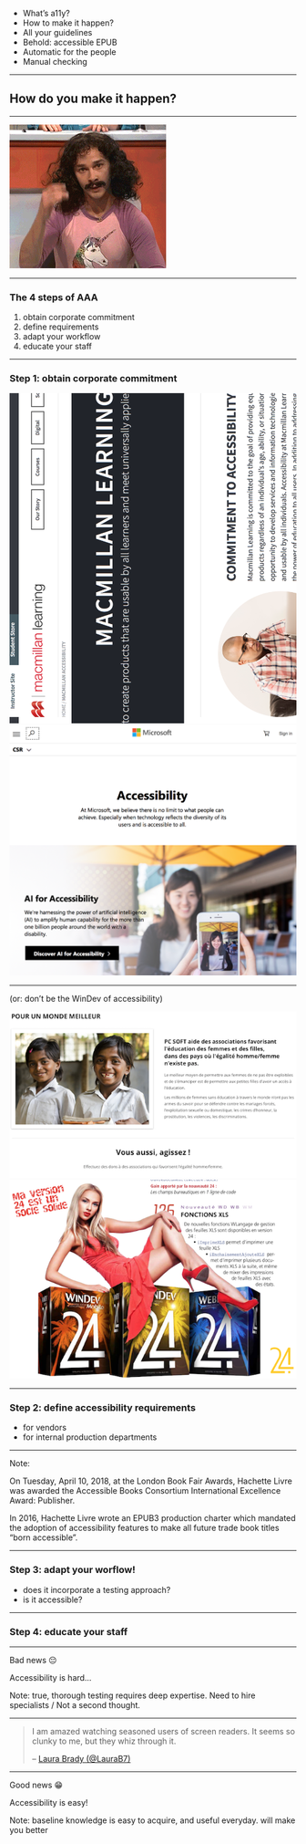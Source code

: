 - What’s a11y?
- How to make it happen? <!-- .element: class="selected" -->
- All your guidelines
- Behold: accessible EPUB
- Automatic for the people
- Manual checking

<!-- .element: class="toc no-bullets" -->

---

## How do you make it happen?

---

<div class="fragment highlight-red crossed">
    <img src="assets/magic.gif" alt="a11y isn’t magical" class="stretch"/>
</div>

---

### The 4 steps of AAA

1. obtain corporate commitment <!-- .element: class="fragment" -->
2. define requirements <!-- .element: class="fragment" -->
3. adapt your workflow <!-- .element: class="fragment" -->
4. educate your staff <!-- .element: class="fragment" -->

---

### Step 1: obtain corporate commitment

<div class="side-by-side">
  <a href="https://www.macmillanlearning.com/Catalog/page/accessibility"><img src="assets/commitment-macmillan.png" alt="screenshot of macmillan learning’s accessibility page"></a>
  <a href="https://www.microsoft.com/en-us/corporate-responsibility/accessibility"><img src="assets/commitment-microsoft.png" alt="screenshot of macmillan learning’s accessibility page"></a>
</div>

---

(or: don’t be the WinDev of accessibility)

<div class="side-by-side">
  <span class="fragment"><img src="assets/windev-commitment.png" alt="screenshot of macmillan learning’s accessibility page"></span>
  <span class="fragment"><img src="assets/windev-sexism.png" alt="screenshot of macmillan learning’s accessibility page"></span>
</div>

<!-- <div class="side-by-side">
<img src="assets/windev-commitment.png" alt="a diversity statement by the WinDev developers"/>
<img src="assets/windev-sexism.png" alt="the reality of their sexist brochures"/>
</div> -->

---

### Step 2: define accessibility requirements

- for vendors
- for  internal production departments


---

<!-- .slide: data-background-image="assets/hachette-award.jpg" data-background-size="contain" -->

Note:

On Tuesday, April 10, 2018, at the London Book Fair Awards, Hachette Livre was awarded the Accessible Books Consortium International Excellence Award: Publisher.

In 2016, Hachette Livre wrote an EPUB3 production charter which mandated the adoption of accessibility features to make all future trade book titles “born accessible”. 

---

### Step 3: adapt your worflow!

  - does it incorporate a testing approach?
  - is it accessible?

---

### Step 4: educate your staff

---

Bad news 😔

<p class="fragment">Accessibility is hard…</p>

Note: true, thorough testing requires deep expertise. Need to hire specialists / Not a second thought.

---

>I am amazed watching seasoned users of screen readers. It seems so clunky to me, but they whiz through it.
>
>– [Laura Brady (@LauraB7)](https://twitter.com/LauraB7/status/1106543170244890624)


---

Good news 😁

<p class="fragment">Accessibility is easy!</p>

Note: baseline knowledge is easy to acquire, and useful everyday. will make you better
